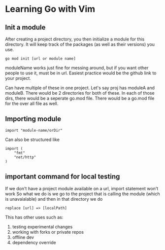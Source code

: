 # Learning Go with Vim


## Init a module

After creating a project directory, you then initialize a module for this directory. It will 
keep track of the packages (as well as their versions) you use.


`go mod init [url or module name]`


moduleName works just fine for messing around, but if you want other people to use it, must be 
in url. Easiest practice would be the github link to your project.


Can have multiple of these in one project. Let's say proj has moduleA and moduleB. There would 
be 2 directories for both of these. In each of those dirs, there would be a seperate go.mod 
file. There would be a go.mod file for the over all file as well.

## Importing module

`import "module-name/orDir"`

Can also be structured like

```
import (
	"fmt"
	"net/http"
)
```

## important command for local testing

If we don't have a project module available on a url, import statement won't work
So what we do is we go to the project that is calling the module (which is unavaialable)
and then in that directory we do 

`replace [url] => [localPath]`

This has other uses such as:

1. testing experimental changes
2. working with forks or private repos
3. offline dev
4. dependency override


